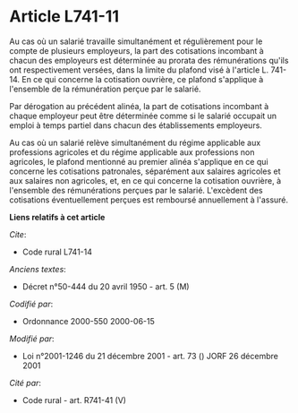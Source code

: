 # Article L741-11

Au cas où un salarié travaille simultanément et régulièrement pour le compte de plusieurs employeurs, la part des cotisations
incombant à chacun des employeurs est déterminée au prorata des rémunérations qu'ils ont respectivement versées, dans la
limite du plafond visé à l'article L. 741-14. En ce qui concerne la cotisation ouvrière, ce plafond s'applique à l'ensemble
de la rémunération perçue par le salarié.

Par dérogation au précédent alinéa, la part de cotisations incombant à chaque employeur peut être déterminée comme si le
salarié occupait un emploi à temps partiel dans chacun des établissements employeurs.

Au cas où un salarié relève simultanément du régime applicable aux professions agricoles et du régime applicable aux
professions non agricoles, le plafond mentionné au premier alinéa s'applique en ce qui concerne les cotisations patronales,
séparément aux salaires agricoles et aux salaires non agricoles, et, en ce qui concerne la cotisation ouvrière, à l'ensemble
des rémunérations perçues par le salarié. L'excèdent des cotisations éventuellement perçues est remboursé annuellement à
l'assuré.

**Liens relatifs à cet article**

_Cite_:

  - Code rural L741-14

_Anciens textes_:

  - Décret n°50-444 du 20 avril 1950 - art. 5 (M)

_Codifié par_:

  - Ordonnance 2000-550 2000-06-15

_Modifié par_:

  - Loi n°2001-1246 du 21 décembre 2001 - art. 73 () JORF 26 décembre 2001

_Cité par_:

  - Code rural - art. R741-41 (V)
